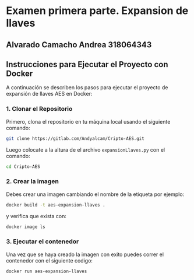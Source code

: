 # Examen primera parte. Expansion de llaves

Alvarado Camacho Andrea		318064343
---

## Instrucciones para Ejecutar el Proyecto con Docker

A continuación se describen los pasos para ejecutar el proyecto de expansión de llaves AES en Docker:

### 1. Clonar el Repositorio

Primero, clona el repositorio en tu máquina local usando el siguiente comando:

```bash
git clone https://gitlab.com/Andyalcam/Cripto-AES.git
```
Luego colocate a la altura de el archivo ```expansionLlaves.py``` con el comando:
```bash
cd Cripto-AES
```

### 2. Crear la imagen

Debes crear una imagen cambiando el nombre de la etiqueta por ejemplo:

```bash
docker build -t aes-expansion-llaves .
```
y verifica que exista con:

```bash
docker image ls
```

### 3. Ejecutar el contenedor

Una vez que se haya creado la imagen con exito puedes correr el contenedor con el siguiente codigo:

```bash
docker run aes-expansion-llaves
```